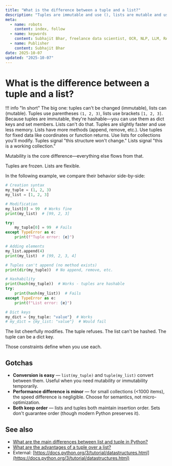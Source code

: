 ```yaml
---
title: "What is the difference between a tuple and a list?"
description: "Tuples are immutable and use (), lists are mutable and use []. Learn performance and use case differences."
meta:
  - name: robots
    content: index, follow
  - name: keywords
    content: Subhajit Bhar, freelance data scientist, OCR, NLP, LLM, RAG, knowledge base, python, tuple, comparison
  - name: Publisher
    content: Subhajit Bhar
date: 2025-10-07
updated: "2025-10-07"
---
```


# What is the difference between a tuple and a list?

<!-- more -->

!!! info "In short"
    The big one: tuples can't be changed (immutable), lists can (mutable). Tuples use parentheses `(1, 2, 3)`, lists use brackets `[1, 2, 3]`. Because tuples are immutable, they're hashable—you can use them as dict keys and set members. Lists can't do that. Tuples are slightly faster and use less memory. Lists have more methods (append, remove, etc.). Use tuples for fixed data like coordinates or function returns. Use lists for collections you'll modify. Tuples signal "this structure won't change." Lists signal "this is a working collection."

Mutability is the core difference—everything else flows from that.

Tuples are frozen. Lists are flexible.

In the following example, we compare their behavior side-by-side:

```python
# Creation syntax
my_tuple = (1, 2, 3)
my_list = [1, 2, 3]

# Modification
my_list[0] = 99  # Works fine
print(my_list)  # [99, 2, 3]

try:
    my_tuple[0] = 99  # Fails
except TypeError as e:
    print(f"Tuple error: {e}")

# Adding elements
my_list.append(4)
print(my_list)  # [99, 2, 3, 4]

# Tuples can't append (no method exists)
print(dir(my_tuple))  # No append, remove, etc.

# Hashability
print(hash(my_tuple))  # Works - tuples are hashable
try:
    print(hash(my_list))  # Fails
except TypeError as e:
    print(f"List error: {e}")

# Dict keys
my_dict = {my_tuple: "value"}  # Works
# my_dict = {my_list: "value"}  # Would fail
```

The list cheerfully modifies. The tuple refuses. The list can't be hashed. The tuple can be a dict key.

Those constraints define when you use each.

## Gotchas

* **Conversion is easy** — `list(my_tuple)` and `tuple(my_list)` convert between them. Useful when you need mutability or immutability temporarily.
* **Performance difference is minor** — for small collections (<1000 items), the speed difference is negligible. Choose for semantics, not micro-optimization.
* **Both keep order** — lists and tuples both maintain insertion order. Sets don't guarantee order (though modern Python preserves it).

## See also

* [What are the main differences between list and tuple in Python?](main-differences-between-list-and-tuple.md)
* [What are the advantages of a tuple over a list?](advantages-of-tuple-over-list.md)
* External: [https://docs.python.org/3/tutorial/datastructures.html](https://docs.python.org/3/tutorial/datastructures.html)

<script type="application/ld+json">
{
  "@context": "https://schema.org",
  "@type": "FAQPage",
  "mainEntity": [{
    "@type": "Question",
    "name": "What is the difference between a tuple and a list?",
    "acceptedAnswer": {
      "@type": "Answer",
      "text": "The big one: tuples can't be changed (immutable), lists can (mutable). Tuples use parentheses (1, 2, 3), lists use brackets [1, 2, 3]. Because tuples are immutable, they're hashable—you can use them as dict keys and set members. Lists can't do that. Tuples are slightly faster and use less memory."
    }
  }]
}
</script>
